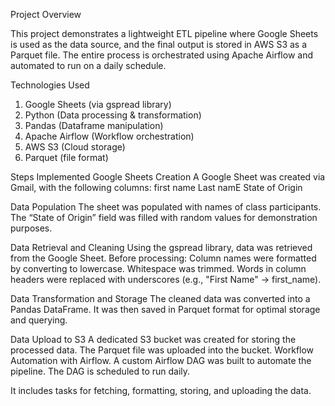 Project Overview

This project demonstrates a lightweight ETL pipeline where Google Sheets is used as the data source, and the final output is stored in AWS S3 as a Parquet file. 
The entire process is orchestrated using Apache Airflow and automated to run on a daily schedule.

Technologies Used
1. Google Sheets (via gspread library)
2. Python (Data processing & transformation)
3. Pandas (Dataframe manipulation)
4. Apache Airflow (Workflow orchestration)
5. AWS S3 (Cloud storage)
6. Parquet (file format)

Steps Implemented
Google Sheets Creation
A Google Sheet was created via Gmail, with the following columns:
first name
Last namE
 State of Origin 

Data Population
The sheet was populated with names of class participants. 
The “State of Origin” field was filled with random values for demonstration purposes.

Data Retrieval and Cleaning
Using the gspread library, data was retrieved from the Google Sheet. Before processing:
Column names were formatted by converting to lowercase.
Whitespace was trimmed.
Words in column headers were replaced with underscores (e.g., "First Name" → first_name).

Data Transformation and Storage
The cleaned data was converted into a Pandas DataFrame.
It was then saved in Parquet format for optimal storage and querying.

Data Upload to S3
A dedicated S3 bucket was created for storing the processed data.
The Parquet file was uploaded into the bucket.
Workflow Automation with Airflow.
A custom Airflow DAG was built to automate the pipeline.
The DAG is scheduled to run daily.

It includes tasks for fetching, formatting, storing, and uploading the data.

